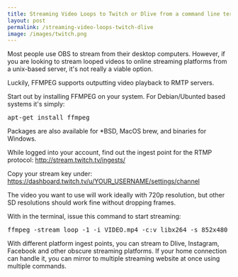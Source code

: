 ```yaml
---
title: Streaming Video Loops to Twitch or Dlive from a command line terminal
layout: post
permalink: /streaming-video-loops-twitch-dlive
image: /images/twitch.png
---
```


Most people use OBS to stream from their desktop computers. However, if you are looking to stream looped videos to online streaming platforms from a unix-based server, it's not really a viable option.

Luckily, FFMPEG supports outputting video playback to RMTP servers.

Start out by installing FFMPEG on your system. For Debian/Ubunted based systems it's simply:
<pre>
apt-get install ffmpeg
</pre>

Packages are also available for *BSD, MacOS brew, and binaries for Windows.

While logged into your account, find out the ingest point for the RTMP protocol: http://stream.twitch.tv/ingests/

Copy your stream key under: https://dashboard.twitch.tv/u/YOUR_USERNAME/settings/channel

The video you want to use will work ideally with 720p resolution, but other SD resolutions should work fine without dropping frames.

With in the terminal, issue this command to start streaming:

<pre>
ffmpeg -stream_loop -1 -i VIDEO.mp4 -c:v libx264 -s 852x480 -r 30 -f flv "rtmp://YOUR_URL/STREAM_KEY?"
</pre>

With different platform ingest points, you can stream to Dlive, Instagram, Facebook and other obscure streaming platforms. If your home connection can handle it, you can mirror to multiple streaming website at once using multiple commands.
